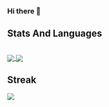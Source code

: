 ### Hi there 👋

## Stats And Languages
<br>
<a href="https://github.com/anuraghazra/github-readme-stats">
  <img align="center" src="https://github-readme-stats.vercel.app/api?username=user-why-red&show_icons=true&theme=radical&line_height=27&hide_rank=false&border_radius=10&line_height=28&hide_border=true&count_private=true&show=prs_merged,prs_merged_percentage">
</a>

<a href="https://github.com/anuraghazra/github-readme-stats">
  <img align="center" src="https://github-readme-stats.vercel.app/api/top-langs/?username=user-why-red&theme=radical&layout=donut&hide_rank=false&border_radius=10&line_height=28&hide_border=true">
</a>

## Streak
<p href="https://github.com/anuraghazra/github-readme-stats">
  <img align="center" src="https://github-readme-streak-stats.herokuapp.com/?user=user-why-red&theme=radical&hide_rank=false&border_radius=10&line_height=28&hide_border=true&text_color=a3a3a3">
</p>
</br>

<!--
**user-why-red/user-why-red** is a ✨ _special_ ✨ repository because its `README.md` (this file) appears on your GitHub profile.

Here are some ideas to get you started:

- 🔭 I’m currently working on ...
- 🌱 I’m currently learning ...
- 👯 I’m looking to collaborate on ...
- 🤔 I’m looking for help with ...
- 💬 Ask me about ...
- 📫 How to reach me: ...
- 😄 Pronouns: ...
- ⚡ Fun fact: ...
-->
